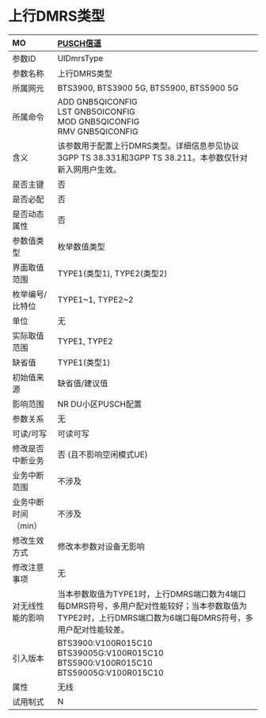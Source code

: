 # 上行DMRS类型<table><thread><tr><th align = "left">MO</th><th align = "left"><a href = "index.html#上行DMRS类型-2">PUSCH信道</a></td></tr></thread><tbody><tr><td>参数ID</td><td>UlDmrsType</td></tr><tr><td>参数名称</td><td>上行DMRS类型</td></tr><tr><td>所属网元</td><td>BTS3900, BTS3900 5G, BTS5900, BTS5900 5G</td></tr><tr><td>所属命令</td><td>ADD GNB5QICONFIG<br>LST GNB5OICONFIG<br>MOD GNB5QICONFIG<br>RMV GNB5QICONFIG</td></tr><tr><td>含义</td><td>该参数用于配置上行DMRS类型。详细信息参见协议3GPP TS 38.331和3GPP TS 38.211。本参数仅针对新入网用户生效。</td></tr><tr><td>是否主键</td><td>否</td></tr><tr><td>是否必配</td><td>否</td></tr><tr><td>是否动态属性</td><td>否</td></tr><tr><td>参数值类型</td><td>枚举数值类型</td></tr><tr><td>界面取值范围</td><td>TYPE1(类型1), TYPE2(类型2)</td></tr><tr><td>枚举编号/比特位</td><td>TYPE1~1, TYPE2~2</td></tr><tr><td>单位</td><td>无</td></tr><tr><td>实际取值范围</td><td>TYPE1, TYPE2</td></tr><tr><td>缺省值</td><td>TYPE1(类型1)</td></tr><tr><td>初始值来源</td><td>缺省值/建议值</td></tr><tr><td>影响范围</td><td>NR DU小区PUSCH配置</td></tr><tr><td>参数关系</td><td>无</td></tr><tr><td>可读/可写</td><td>可读可写</td></tr><tr><td>修改是否中断业务</td><td>否 (且不影响空闲模式UE)</td></tr><tr><td>业务中断范围</td><td>不涉及</td></tr><tr><td>业务中断时间（min）</td><td>不涉及</td></tr><tr><td>修改生效方式</td><td>修改本参数对设备无影响</td></tr><tr><td>修改注意事项</td><td>无</td></tr><tr><td>对无线性能的影响</td><td>当本参数取值为TYPE1时，上行DMRS端口数为4端口每DMRS符号，多用户配对性能较好；当本参数取值为TYPE2时，上行DMRS端口数为6端口每DMRS符号，多用户配对性能较差。</td></tr><tr><td>引入版本</td><td>BTS3900:V100R015C10<br>BTS39005G:V100R015C10<br>BTS5900:V100R015C10<br>BTS59005G:V100R015C10</td></tr><tr><td>属性</td><td>无线</td></tr><tr><td>试用制式</td><td>N</td></tr></tbody></table>